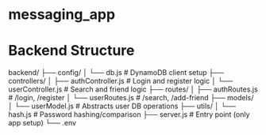 # messaging_app

# Backend Structure

backend/
├── config/
│ └── db.js # DynamoDB client setup
├── controllers/
│ ├── authController.js # Login and register logic
│ └── userController.js # Search and friend logic
├── routes/
│ ├── authRoutes.js # /login, /register
│ └── userRoutes.js # /search, /add-friend
├── models/
│ └── userModel.js # Abstracts user DB operations
├── utils/
│ └── hash.js # Password hashing/comparison
├── server.js # Entry point (only app setup)
└── .env
